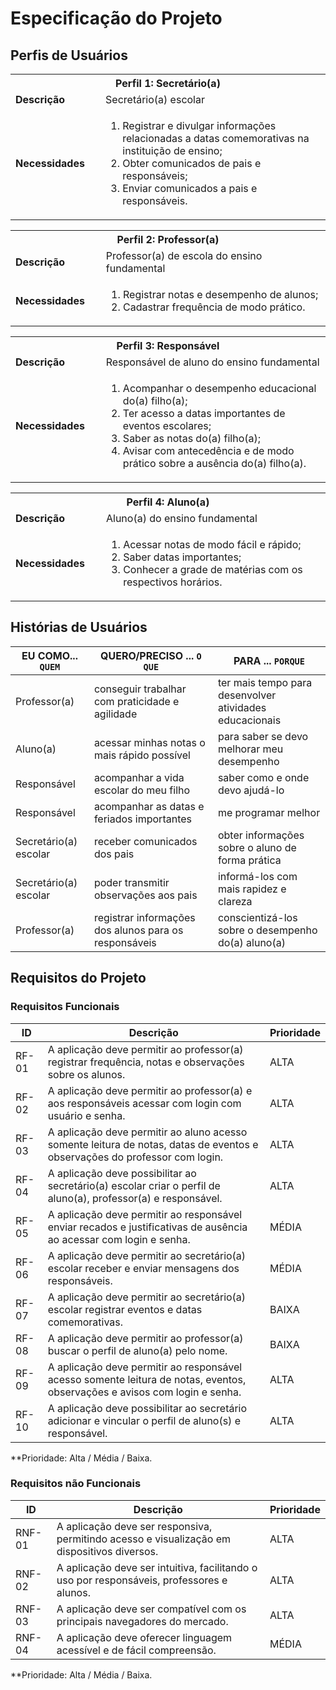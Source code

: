 # Especificação do Projeto

## Perfis de Usuários


<table>
<tbody>
<tr align=center>
<th colspan="2">Perfil 1: Secretário(a) </th>
</tr>
<tr>
<td width="150px"><b>Descrição</b></td>
<td width="600px">Secretário(a) escolar</td>
</tr>
<tr>
<td><b>Necessidades</b></td>
<td>
  <ol>
<li>Registrar e divulgar informações relacionadas a datas comemorativas na instituição de ensino;</li>
<li>Obter comunicados de pais e responsáveis;</li>
<li>Enviar comunicados a pais e responsáveis.</li>
  </ol>
</td>
</tr>
</tbody>
</table>

<table>
<tbody>
<tr align=center>
<th colspan="2">Perfil 2: Professor(a)</th>
</tr>
<tr>
<td width="150px"><b>Descrição</b></td>
<td width="600px">Professor(a) de escola do ensino fundamental</td>
</tr>
<tr>
<td><b>Necessidades</b></td>
<td>
  <ol>
<li>Registrar notas e desempenho de alunos;</li>
<li>Cadastrar frequência de modo prático.</li>
  </ol>
</td>
</tr>
</tbody>
</table>

<table>
<tbody>
<tr align=center>
<th colspan="2">Perfil 3: Responsável</th>
</tr>
<tr>
<td width="150px"><b>Descrição</b></td>
<td width="600px">Responsável de aluno do ensino fundamental
</td>
</tr>
<tr>
<td><b>Necessidades</b></td>
<td>
  <ol>
<li>Acompanhar o desempenho educacional do(a) filho(a);</li>
<li>Ter acesso a datas importantes de eventos escolares;</li>
<li>Saber as notas do(a) filho(a);</li>
<li>Avisar com antecedência e de modo prático sobre a ausência do(a) filho(a).</li>
  </ol>
</td>
</tr>
</tbody>
</table>

<table>
<tbody>
<tr align=center>
<th colspan="2">Perfil 4: Aluno(a)</th>
</tr>
<tr>
<td width="150px"><b>Descrição</b></td>
<td width="600px">Aluno(a) do ensino fundamental
</td>
</tr>
<tr>
<td><b>Necessidades</b></td>
<td>
  <ol>
<li>Acessar notas de modo fácil e rápido;</li>
<li>Saber datas importantes;</li>
<li>Conhecer a grade de matérias com os respectivos horários.</li>
  </ol>
</td>
</tr>
</tbody>
</table>



## Histórias de Usuários


|EU COMO... `QUEM`   | QUERO/PRECISO ... `O QUE` |PARA ... `PORQUE`                 |
|--------------------|---------------------------|----------------------------------|
| Professor(a)       | conseguir trabalhar com praticidade e agilidade    | ter mais tempo para desenvolver atividades educacionais |
| Aluno(a)           | acessar minhas notas o mais rápido possível        | para saber se devo melhorar meu desempenho              |
| Responsável        | acompanhar a vida escolar do meu filho                       | saber como e onde devo ajudá-lo               |
| Responsável        | acompanhar as datas e feriados importantes                   | me programar melhor                           |
| Secretário(a) escolar | receber comunicados dos pais                              | obter informações sobre o aluno de forma prática  |
| Secretário(a) escolar | poder transmitir observações aos pais                     | informá-los com mais rapidez e clareza  |
| Professor(a)  | registrar informações dos alunos para os responsáveis | conscientizá-los sobre o desempenho do(a) aluno(a) |


## Requisitos do Projeto

### Requisitos Funcionais


|ID    | Descrição                | Prioridade |
|-------|---------------------------------|----|
| RF-01 |  A aplicação deve permitir ao professor(a) registrar frequência, notas e observações sobre os alunos. | ALTA | 
| RF-02 |  A aplicação deve permitir ao professor(a) e aos responsáveis acessar com login com usuário e senha.  | ALTA |
| RF-03 | A aplicação deve permitir ao aluno acesso somente leitura de notas, datas de eventos e observações do professor com login. | ALTA |
| RF-04 | A aplicação deve possibilitar ao secretário(a) escolar criar o perfil de aluno(a), professor(a) e responsável. | ALTA |
| RF-05 | A aplicação deve permitir ao responsável enviar recados e justificativas de ausência ao acessar com login e senha. | MÉDIA |
| RF-06 | A aplicação deve permitir ao secretário(a) escolar receber e enviar mensagens dos responsáveis. | MÉDIA |
| RF-07 | A aplicação deve permitir ao secretário(a) escolar registrar eventos e datas comemorativas. | BAIXA |
| RF-08 | A aplicação deve permitir ao professor(a) buscar o perfil de aluno(a) pelo nome. | BAIXA |
| RF-09 | A aplicação deve permitir ao responsável acesso somente leitura de notas, eventos, observações e avisos com login e senha. | ALTA |
| RF-10 | A aplicação deve possibilitar ao secretário adicionar e vincular o perfil de aluno(s) e responsável. | ALTA |

**Prioridade: Alta / Média / Baixa. 

### Requisitos não Funcionais


|ID      | Descrição               |Prioridade |
|--------|-------------------------|----|
|RNF-01| A aplicação deve ser responsiva, permitindo acesso e visualização em dispositivos diversos.   | ALTA | 
|RNF-02| A aplicação deve ser intuitiva, facilitando o uso por responsáveis, professores e alunos.   | ALTA | 
|RNF-03| A aplicação deve ser compatível com os principais navegadores do mercado.   | ALTA | 
|RNF-04| A aplicação deve oferecer linguagem acessível e de fácil compreensão.   | MÉDIA |

**Prioridade: Alta / Média / Baixa. 

